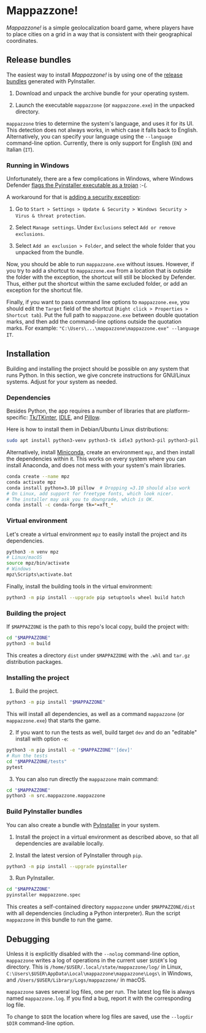 # Mappazzone!

*Mappazzone!* is a simple geolocalization board game, where players
have to place cities on a grid in a way that is consistent with their
geographical coordinates.

## Release bundles

The easiest way to install *Mappazzone!* is by using one of the
[release bundles](/../../releases/latest) generated with PyInstaller.

1. Download and unpack the archive bundle for your operating system.

2. Launch the executable `mappazzone` (or `mappazzone.exe`) in the
   unpacked directory.

`mappazzone` tries to determine the system's language, and uses it for
its UI. This detection does not always works, in which case it falls
back to English. Alternatively, you can specify your language using
the `--language` command-line option. Currently, there is only support
for English (`EN`) and Italian (`IT`).

### Running in Windows

Unfortunately, there are a few complications in Windows, where Windows
Defender [flags the Pyinstaller executable as a
trojan](https://stackoverflow.com/questions/44377666/pyinstaller-exe-throws-windows-defender-no-publisher)
:-(.

A workaround for that is [adding a security
exception](https://stackoverflow.com/a/54734084):

1. Go to `Start > Settings > Update & Security > Windows Security >
   Virus & threat protection`.
   
2. Select `Manage settings`. Under `Exclusions` select `Add or remove
   exclusions`.
   
3. Select `Add an exclusion > Folder`, and select the whole folder
   that you unpacked from the bundle.
   
Now, you should be able to run `mappazzone.exe` without issues.
However, if you try to add a shortcut to `mappazzone.exe` from a
location that is outside the folder with the exception, the shortcut
will still be blocked by Defender. Thus, either put the shortcut
within the same excluded folder, or add an exception for the shortcut
file.

Finally, if you want to pass command line options to `mappazzone.exe`,
you should edit the `Target` field of the shortcut (`Right click >
Properties > Shortcut tab`). Put the full path to `mappazzone.exe`
between double quotation marks, and then add the command-line options
outside the quotation marks. For example:
`"C:\Users\...\mappazzone\mappazzone.exe" --language IT`.

## Installation

Building and installing the project should be possible on any system
that runs Python. In this section, we give concrete instructions for
GNU/Linux systems. Adjust for your system as needed.

### Dependencies

Besides Python, the app requires a number of libraries that are
platform-specific:
[Tk/TKinter](https://docs.python.org/3/library/tkinter.html),
[IDLE](https://docs.python.org/3/library/idle.html), and
[Pillow](https://pillow.readthedocs.io/en/stable/).

Here is how to install them in Debian/Ubuntu Linux distributions:

```bash
sudo apt install python3-venv python3-tk idle3 python3-pil python3-pil.imagetk
```

Alternatively, install
[Miniconda](https://docs.conda.io/projects/miniconda/en/latest/miniconda-install.html),
create an environment `mpz`, and then install the dependencies within
it. This works on every system where you can install Anaconda, and
does not mess with your system's main libraries.

```bash
conda create --name mpz
conda activate mpz
conda install python=3.10 pillow  # Dropping =3.10 should also work
# On Linux, add support for freetype fonts, which look nicer.
# The installer may ask you to downgrade, which is OK.
conda install -c conda-forge tk=*=xft_*
```

### Virtual environment

Let's create a virtual environment `mpz` to easily install the project
and its dependencies.

```bash
python3 -m venv mpz
# Linux/macOS
source mpz/bin/activate
# Windows
mpz\Scripts\activate.bat
```

Finally, install the building tools in the virtual environment:

```bash
python3 -m pip install --upgrade pip setuptools wheel build hatch
```

### Building the project

If `$MAPPAZZONE` is the path to this repo's local copy, build the
project with:

```bash
cd "$MAPPAZZONE"
python3 -m build
```

This creates a directory `dist` under `$MAPPAZZONE` with the `.whl`
and `tar.gz` distribution packages.

### Installing the project

1. Build the project.

```bash
python3 -m pip install "$MAPPAZZONE"
```

This will install all dependencies, as well as a command `mappazzone`
(or `mappazzone.exe`) that starts the game.

2. If you want to run the tests as well, build target `dev` and do an
   "editable" install with option `-e`:

```bash
python3 -m pip install -e "$MAPPAZZONE"'[dev]'
# Run the tests
cd "$MAPPAZZONE/tests"
pytest
```

3. You can also run directly the `mappazzone` main command:

```bash
cd "$MAPPAZZONE"
python3 -m src.mappazzone.mappazzone
```

### Build PyInstaller bundles

You can also create a bundle with
[PyInstaller](https://www.pyinstaller.org/) in your system.

1. Install the project in a virtual environment as described above, so
   that all dependencies are available locally.
   
2. Install the latest version of PyInstaller through `pip`.

```bash
python3 -m pip install --upgrade pyinstaller
```

3. Run PyInstaller.

```bash
cd "$MAPPAZZONE"
pyinstaller mappazzone.spec
```

This creates a self-contained directory `mappazzone` under
`$MAPPAZZONE/dist` with all dependencies (including a Python
interpreter). Run the script `mappazzone` in this bundle to run the
game.

## Debugging

Unless it is explicitly disabled with the `--nolog` command-line
option, `mappazzone` writes a log of operations in the current user
`$USER`'s log directory. This is
`/home/$USER/.local/state/mappazzone/log/` in Linux,
`C:\Users\$USER\AppData\Local\mappazzone\mappazzone\Logs\` in Windows,
and `/Users/$USER/Library/Logs/mappazzone/` in macOS.

`mappazzone` saves several log files, one per run. The latest log file
is always named `mappazzone.log`. If you find a bug, report it with
the corresponding log file.

To change to `$DIR` the location where log files are saved, use the
`--logdir $DIR` command-line option.
